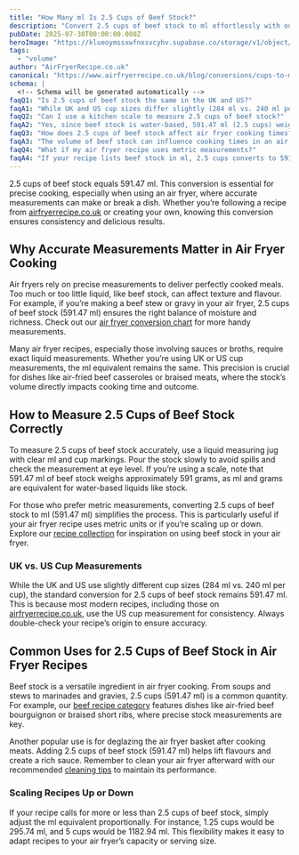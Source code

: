 ```yaml
---
title: "How Many ml Is 2.5 Cups of Beef Stock?"
description: "Convert 2.5 cups of beef stock to ml effortlessly with our simple guide. Perfect for air fryer recipes and precise cooking measurements."
pubDate: 2025-07-30T00:00:00.000Z
heroImage: "https://klueoymssxwfnxsvcyhv.supabase.co/storage/v1/object/public/Shmucket/how-many-ml-is-2-5-cups-of-beef-stock.webp"
tags:
  - "volume"
author: "AirFryerRecipe.co.uk"
canonical: "https://www.airfryerrecipe.co.uk/blog/conversions/cups-to-ml/how-many-ml-is-2-5-cups-of-beef-stock"
schema: |
  <!-- Schema will be generated automatically -->
faqQ1: "Is 2.5 cups of beef stock the same in the UK and US?"
faqA1: "While UK and US cup sizes differ slightly (284 ml vs. 240 ml per cup), most modern recipes use the US standard. Therefore, 2.5 cups of beef stock is universally accepted as 591.47 ml for consistency in cooking and baking."
faqQ2: "Can I use a kitchen scale to measure 2.5 cups of beef stock?"
faqA2: "Yes, since beef stock is water-based, 591.47 ml (2.5 cups) weighs approximately 591 grams. A kitchen scale can be a precise alternative to measuring jugs, especially for larger quantities or when scaling recipes."
faqQ3: "How does 2.5 cups of beef stock affect air fryer cooking times?"
faqA3: "The volume of beef stock can influence cooking times in an air fryer. For example, dishes with 2.5 cups (591.47 ml) may require longer cooking or lower temperatures to prevent overflow or uneven cooking. Always follow recipe guidelines for best results."
faqQ4: "What if my air fryer recipe uses metric measurements?"
faqA4: "If your recipe lists beef stock in ml, 2.5 cups converts to 591.47 ml. This makes it easy to follow metric-based recipes without needing to adjust measurements, ensuring your air-fried dishes turn out perfectly every time."
---
```

<p>2.5 cups of beef stock equals 591.47 ml. This conversion is essential for precise cooking, especially when using an air fryer, where accurate measurements can make or break a dish. Whether you’re following a recipe from <a href=https://www.airfryerrecipe.co.uk/>airfryerrecipe.co.uk</a> or creating your own, knowing this conversion ensures consistency and delicious results.</p>

<h2>Why Accurate Measurements Matter in Air Fryer Cooking</h2>
<p>Air fryers rely on precise measurements to deliver perfectly cooked meals. Too much or too little liquid, like beef stock, can affect texture and flavour. For example, if you’re making a beef stew or gravy in your air fryer, 2.5 cups of beef stock (591.47 ml) ensures the right balance of moisture and richness. Check out our <a href=https://www.airfryerrecipe.co.uk/air-fryer-conversion-chart>air fryer conversion chart</a> for more handy measurements.</p>
<p>Many air fryer recipes, especially those involving sauces or broths, require exact liquid measurements. Whether you’re using UK or US cup measurements, the ml equivalent remains the same. This precision is crucial for dishes like air-fried beef casseroles or braised meats, where the stock’s volume directly impacts cooking time and outcome.</p>

<h2>How to Measure 2.5 Cups of Beef Stock Correctly</h2>
<p>To measure 2.5 cups of beef stock accurately, use a liquid measuring jug with clear ml and cup markings. Pour the stock slowly to avoid spills and check the measurement at eye level. If you’re using a scale, note that 591.47 ml of beef stock weighs approximately 591 grams, as ml and grams are equivalent for water-based liquids like stock.</p>
<p>For those who prefer metric measurements, converting 2.5 cups of beef stock to ml (591.47 ml) simplifies the process. This is particularly useful if your air fryer recipe uses metric units or if you’re scaling up or down. Explore our <a href=https://www.airfryerrecipe.co.uk/recipes>recipe collection</a> for inspiration on using beef stock in your air fryer.</p>

<h3>UK vs. US Cup Measurements</h3>
<p>While the UK and US use slightly different cup sizes (284 ml vs. 240 ml per cup), the standard conversion for 2.5 cups of beef stock remains 591.47 ml. This is because most modern recipes, including those on <a href=https://www.airfryerrecipe.co.uk/>airfryerrecipe.co.uk</a>, use the US cup measurement for consistency. Always double-check your recipe’s origin to ensure accuracy.</p>

<h2>Common Uses for 2.5 Cups of Beef Stock in Air Fryer Recipes</h2>
<p>Beef stock is a versatile ingredient in air fryer cooking. From soups and stews to marinades and gravies, 2.5 cups (591.47 ml) is a common quantity. For example, our <a href=https://www.airfryerrecipe.co.uk/recipe-category/beef>beef recipe category</a> features dishes like air-fried beef bourguignon or braised short ribs, where precise stock measurements are key.</p>
<p>Another popular use is for deglazing the air fryer basket after cooking meats. Adding 2.5 cups of beef stock (591.47 ml) helps lift flavours and create a rich sauce. Remember to clean your air fryer afterward with our recommended <a href=https://www.airfryerrecipe.co.uk/air-fryer-cleaner>cleaning tips</a> to maintain its performance.</p>

<h3>Scaling Recipes Up or Down</h3>
<p>If your recipe calls for more or less than 2.5 cups of beef stock, simply adjust the ml equivalent proportionally. For instance, 1.25 cups would be 295.74 ml, and 5 cups would be 1182.94 ml. This flexibility makes it easy to adapt recipes to your air fryer’s capacity or serving size.</p>
